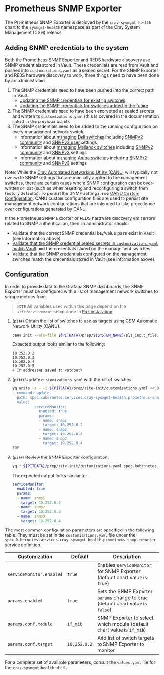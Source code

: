 <!-- markdownlint-disable MD013 -->
# Prometheus SNMP Exporter

The Prometheus SNMP Exporter is deployed by the `cray-sysmgmt-health` chart to the `sysmgmt-health` namespace as part of the Cray System Management \(CSM\) release.

<!-- snmp-authentication-tag -->
<!-- When updating this information, search the docs for the snmp-authentication-tag to find related content -->
<!-- These comments can be removed once we adopt HTTP/lw-dita/Generated docs with re-usable snippets -->
## Adding SNMP credentials to the system

Both the Prometheus SNMP Exporter and REDS hardware discovery use SNMP credentials stored in Vault. These credentials are read from
Vault and pushed into `customizations.yaml` as a [sealed secret](../../security_and_authentication/Manage_Sealed_Secrets.md). For
the SNMP Exporter and REDS hardware discovery to work, three things need to have been done by an administrator:

  1. The SNMP credentials need to have been pushed into the correct path in Vault.
      * [Updating the SNMP credentials for existing switches](../../security_and_authentication/Change_Air-Cooled_Node_BMC_Credentials.md)
      * [Updating the SNMP credentials for switches added in the future](../../security_and_authentication/Update_Default_Air-Cooled_BMC_and_Leaf_BMC_Switch_SNMP_Credentials.md)
  1. The SNMP credentials need to have been encrypted as sealed secrets and written to `customizations.yaml` (this is covered in the documentation linked in the previous bullet).
  1. The SNMP credentials need to be added to the running configuration on every management network switch.
      * Information about [managing Dell switches](dell/README.md) including [SNMPv2 community](dell/snmp-community.md) and
        [SNMPv3 user](dell/snmpv3_users.md) settings
      * Information about [managing Mellanox switches](mellanox/README.md) including [SNMPv2 community](mellanox/snmp_community.md) and
        [SNMPv3](mellanox/snmpv3_users.md) settings
      * Information about [managing Aruba switches](aruba/README.md) including [SNMPv2 community](aruba/snmp-community.md) and
        [SNMPv3](aruba/snmpv3_users.md) settings

Note: While the [Cray Automated Networking Utility (CANU)](canu/README.md) will typically not overwrite SNMP settings that are
manually applied to the management switches, there are certain cases where SNMP configuration can be over-written or lost (such
as when resetting and reconfiguring a switch from factory defaults). To persist the SNMP settings, see
[CANU Custom Configuration](canu/custom_config.md). CANU custom configuration files are used to persist site management network
configurations that are intended to take precedence over configurations generated by CANU.

If the Prometheus SNMP Exporter or REDS hardware discovery emit errors related to SNMP authentication, then an administrator should:

* Validate that the correct SNMP credential key/value pairs exist in Vault (see information above).
* [Validate that the SNMP credential sealed secrets in `customizations.yaml` match Vault](../../security_and_authentication/Manage_Sealed_Secrets.md#fix-an-incorrect-value-in-a-sealed-secret)
  and the credentials stored on the management switches.
* Validate that the SNMP credentials configured on the management switches match the credentials stored in Vault (see information above).

## Configuration

In order to provide data to the Grafana SNMP dashboards, the SNMP Exporter must be configured with a list of management network switches to scrape metrics from.

> **`NOTE`** All variables used within this page depend on the `/etc/environment` setup done in [Pre-installation](../../../install/pre-installation.md).

1. (`pit#`) Obtain the list of switches to use as targets using CSM Automatic Network Utility (CANU).

    ```bash
    canu init --sls-file ${PITDATA}/prep/${SYSTEM_NAME}/sls_input_file.json --out -
    ```

    Expected output looks similar to the following:

    ```text
    10.252.0.2
    10.252.0.3
    10.252.0.4
    10.252.0.5
    4 IP addresses saved to <stdout>
    ```

1. (`pit#`) Update `customizations.yaml` with the list of switches.

    ```bash
    yq write -s - -i ${PITDATA}/prep/site-init/customizations.yaml <<EOF
    - command: update
      path: spec.kubernetes.services.cray-sysmgmt-health.prometheus-snmp-exporter
      value:
              serviceMonitor:
                enabled: true
                params:
                - name: snmp1
                  target: 10.252.0.2
                - name: snmp2
                  target: 10.252.0.3
                - name: snmp3
                  target: 10.252.0.4
    EOF
    ```

1. (`pit#`) Review the SNMP Exporter configuration.

    ```bash
    yq r ${PITDATA}/prep/site-init/customizations.yaml spec.kubernetes.services.cray-sysmgmt-health.prometheus-snmp-exporter
    ```

    The expected output looks similar to:

    ```yaml
    serviceMonitor:
      enabled: true
      params:
      - name: snmp1
        target: 10.252.0.2
      - name: snmp2
        target: 10.252.0.3
      - name: snmp3
        target: 10.252.0.4
    ```

The most common configuration parameters are specified in the following table. They must be set in the `customizations.yaml` file
under the `spec.kubernetes.services.cray-sysmgmt-health.prometheus-snmp-exporter` service definition.

| Customization            | Default      | Description                                                                         |
|--------------------------|--------------|-------------------------------------------------------------------------------------|
| `serviceMonitor.enabled` | `true`       | Enables `serviceMonitor` for SNMP Exporter \(default chart value is `true`\)        |
| `params.enabled`         | `true`       | Sets the SNMP Exporter `params` change to `true` \(default chart value is `false`\) |
| `params.conf.module`     | `if_mib`     | SNMP Exporter to select which module \(default chart value is `if_mib`\)            |
| `params.conf.target`     | `10.252.0.2` | Add list of switch targets to SNMP Exporter to monitor                              |

For a complete set of available parameters, consult the `values.yaml` file for the `cray-sysmgmt-health` chart.
